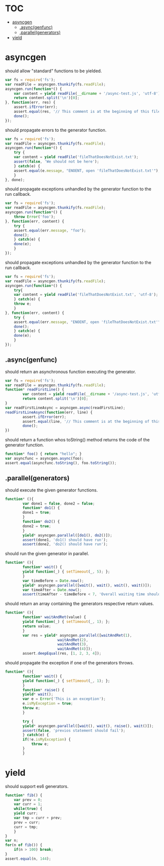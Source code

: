 # TOC
   - [asyncgen](#asyncgen)
     - [.async(genfunc)](#asyncgen-asyncgenfunc)
     - [.parallel(generators)](#asyncgen-parallelgenerators)
   - [yield](#yield)
<a name=""></a>
 
<a name="asyncgen"></a>
# asyncgen
should allow "standard" functions to be yielded.

```js
var fs = require('fs');
var readFile = asyncgen.thunkify(fs.readFile);
asyncgen.run(function*() {
    var content = yield readFile(__dirname + '/async-test.js', 'utf-8');
    return content.split('\n')[0];
}, function(err, res) {
    assert.ifError(err);
    assert.equal(res, '// This comment is at the beginning of this file');
    done();
});
```

should propagate errors to the generator function.

```js
var fs = require('fs');
var readFile = asyncgen.thunkify(fs.readFile);
asyncgen.run(function*() {
    try {
	var content = yield readFile('fileThatDoesNotExist.txt');
	assert(false, 'We should not be here');
    } catch(e) {
	assert.equal(e.message, "ENOENT, open 'fileThatDoesNotExist.txt'");
    }
}, done);
```

should propagate exceptions unhandled by the generator function to the run callback.

```js
var fs = require('fs');
var readFile = asyncgen.thunkify(fs.readFile);
asyncgen.run(function*() {
    throw Error('foo');
}, function(err, content) {
    try {
	assert.equal(err.message, "foo");
	done();
    } catch(e) {
	done(e);
    }
});
```

should propagate exceptions unhandled by the generator function to the run callback.

```js
var fs = require('fs');
var readFile = asyncgen.thunkify(fs.readFile);
asyncgen.run(function*() {
    try{
	var content = yield readFile('fileThatDoesNotExist.txt', 'utf-8');
    } catch(e) {
	throw e;
    }
}, function(err, content) {
    try {
	assert.equal(err.message, "ENOENT, open 'fileThatDoesNotExist.txt'");
	done();
    } catch(e) {
	done(e);
    }
});
```

<a name="asyncgen-asyncgenfunc"></a>
## .async(genfunc)
should return an asynchronous function executing the generator.

```js
var fs = require('fs');
var readFile = asyncgen.thunkify(fs.readFile);
function* readFirstLine() {
		var content = yield readFile(__dirname + '/async-test.js', 'utf-8');
		return content.split('\n')[0];
}
var readFirstLineAsync = asyncgen.async(readFirstLine);
readFirstLineAsync(function(err, line) {
		assert.ifError(err);
		assert.equal(line, '// This comment is at the beginning of this file');
		done();
})
```

should return a function whos toString() method returns the code of the generator function.

```js
function* foo() { return "hello"; }
var asyncfunc = asyncgen.async(foo);
assert.equal(asyncfunc.toString(), foo.toString());
```

<a name="asyncgen-parallelgenerators"></a>
## .parallel(generators)
should execute the given generator functions.

```js
function* (){
	    var done1 = false, done2 = false;
	    function* do1() {
		done1 = true;
	    }
	    function* do2() {
		done2 = true;
	    }
	    yield* asyncgen.parallel([do1(), do2()]);
	    assert(done1, 'do1() should have run');
	    assert(done2, 'do2() should have run');
```

should run the given generator in parallel.

```js
function* (){
	    function* wait() {
		yield function(_) { setTimeout(_, 5); };
	    }
	    var timeBefore = Date.now();
	    yield* asyncgen.parallel([wait(), wait(), wait(), wait()]);
	    var timeAfter = Date.now();
	    assert(timeAfter - timeBefore < 7, 'Overall waiting time should be considerably less than four times the wait');
```

should return an array containing the generators respective return values.

```js
function* (){
	    function* waitAndRet(value) {
		yield function(_) { setTimeout(_, 1); };
		return value;
	    }
	    var res = yield* asyncgen.parallel([waitAndRet(1), 
						waitAndRet(2), 
						waitAndRet(3), 
						waitAndRet(4)]);
	    assert.deepEqual(res, [1, 2, 3, 4]);
```

should propagate the exception if one of the generators throws.

```js
function* (){
	    function* wait() {
		yield function(_) { setTimeout(_, 1); };
	    }
	    function* raise() {
		yield* wait();
		var e = Error('This is an exception');
		e.isMyException = true;
		throw e;
	    }

	    try {
		yield* asyncgen.parallel([wait(), wait(), raise(), wait()]);
		assert(false, 'previos statement should fail');
	    } catch(e) {
		if(!e.isMyException) {
		    throw e;
		}
	    }
```

<a name="yield"></a>
# yield
should support es6 generators.

```js
function* fib() {
    var prev = 0;
    var curr = 1;
    while(true) {
	yield curr;
	var tmp = curr + prev;
	prev = curr;
	curr = tmp;
    }
}
var n;
for(n of fib()) {
    if(n > 100) break;
}
assert.equal(n, 144);
```

